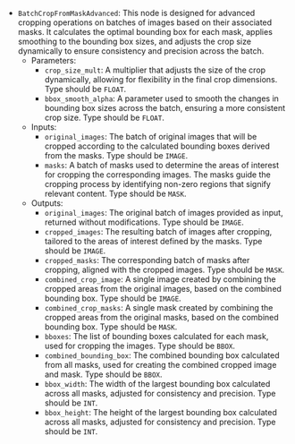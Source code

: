 - `BatchCropFromMaskAdvanced`: This node is designed for advanced cropping operations on batches of images based on their associated masks. It calculates the optimal bounding box for each mask, applies smoothing to the bounding box sizes, and adjusts the crop size dynamically to ensure consistency and precision across the batch.
    - Parameters:
        - `crop_size_mult`: A multiplier that adjusts the size of the crop dynamically, allowing for flexibility in the final crop dimensions. Type should be `FLOAT`.
        - `bbox_smooth_alpha`: A parameter used to smooth the changes in bounding box sizes across the batch, ensuring a more consistent crop size. Type should be `FLOAT`.
    - Inputs:
        - `original_images`: The batch of original images that will be cropped according to the calculated bounding boxes derived from the masks. Type should be `IMAGE`.
        - `masks`: A batch of masks used to determine the areas of interest for cropping the corresponding images. The masks guide the cropping process by identifying non-zero regions that signify relevant content. Type should be `MASK`.
    - Outputs:
        - `original_images`: The original batch of images provided as input, returned without modifications. Type should be `IMAGE`.
        - `cropped_images`: The resulting batch of images after cropping, tailored to the areas of interest defined by the masks. Type should be `IMAGE`.
        - `cropped_masks`: The corresponding batch of masks after cropping, aligned with the cropped images. Type should be `MASK`.
        - `combined_crop_image`: A single image created by combining the cropped areas from the original images, based on the combined bounding box. Type should be `IMAGE`.
        - `combined_crop_masks`: A single mask created by combining the cropped areas from the original masks, based on the combined bounding box. Type should be `MASK`.
        - `bboxes`: The list of bounding boxes calculated for each mask, used for cropping the images. Type should be `BBOX`.
        - `combined_bounding_box`: The combined bounding box calculated from all masks, used for creating the combined cropped image and mask. Type should be `BBOX`.
        - `bbox_width`: The width of the largest bounding box calculated across all masks, adjusted for consistency and precision. Type should be `INT`.
        - `bbox_height`: The height of the largest bounding box calculated across all masks, adjusted for consistency and precision. Type should be `INT`.
